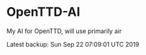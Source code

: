 # OpenTTD-AI
My AI for OpenTTD, will use primarily air

Latest backup: Sun Sep 22 07:09:01 UTC 2019
